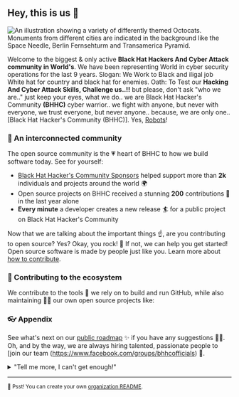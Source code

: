 
## Hey, this is us 👋

![An illustration showing a variety of differently themed Octocats. Monuments from different cities are indicated in the background like the Space Needle, Berlin Fernsehturm and Transamerica Pyramid.](https://scontent.fdac5-1.fna.fbcdn.net/v/t39.30808-6/274525694_124106380161238_2852507823946410250_n.jpg?_nc_cat=110&ccb=1-5&_nc_sid=8631f5&_nc_eui2=AeGsEHx506akKMEwYUjhO-b2I3xphYFGQNkjfGmFgUZA2f6CuKUDdb6RMg2vC6ZjLaPiBNzbmYGkxGKIJ-CqtNtH&_nc_ohc=Nk8Ub7JBN_MAX-JLf9J&_nc_ht=scontent.fdac5-1.fna&oh=00_AT-f3I4UMU1sSI344M1Rb8MDWrWAXAq9EnHHyWMhRDwc7g&oe=621CDA63)

Welcome to the biggest & only active **Black Hat Hackers And Cyber Attack community in World's**. We have been representing World in cyber security operations for the last 9 years.
Slogan: We Work to Black and iligal job
White hat for country and black hat for enemies.
Oath: To Test our **Hacking And Cyber Attack Skills, Challenge us..!!**
but please, don't ask "who we are.."
just keep your eyes, what we do..
we are Black Hat Hacker's Community **(BHHC)** cyber warrior..
we fight with anyone, but never with everyone,
we trust everyone, but never anyone..
because, we are only one..
[Black Hat Hacker's Community (BHHC)]. Yes, [Robots](https://www.facebook.com/groups/bhhcofficials)!

### 🍿 An interconnected community

The open source community is the 💗 heart of BHHC to how we build software today. See for yourself:

- [Black Hat Hacker's Community Sponsors](https://www.facebook.com/groups/1595128404174481) helped support more than **2k** individuals and projects around the world 🌍
- Open source projects on BHHC received a stunning **200** contributions 🚀 in the last year alone
- **Every minute** a developer creates a new release 🏄 for a public project on Black Hat Hacker's Community 

Now that we are talking about the important things ☝️, are you contributing to open source? Yes? Okay, you rock! 🎸 If not, we can help you get started! Open source software is made by people just like you. Learn more about [how to contribute](https://opensource.guide/).

### 🦦 Contributing to the ecosystem

We contribute to the tools 🔧 we rely on to build and run GitHub, while also maintaining 🧙‍♂️ our own open source projects like:

### 👓 Appendix

See what's next on our [public roadmap](https://www.facebook.com/groups/bhhcofficials) ✨ if you have any suggestions 🙇‍♂️. Oh, and by the way, we are always hiring talented, passionate people to [join our team (https://www.facebook.com/groups/bhhcofficials) 🙌.

<details> 
	<summary>"Tell me more, I can't get enough!"</summary>
	<br>
	<ul>
	<li>GitHub is built using mighty 🔨 open source technologies like <a href="https://github.com/rails">Ruby on Rails</a>, <a href="https://github.com/golang">Go</a>, <a href="https://github.com/primer/">Primer</a>, <a href="https://github.com/reactjs">React</a> and <a href="https://www.facebook.com/groups/bhhcofficials">BHHC</a> among others.</li>
		<li>The three open source projects GitHub members have most contributed 👩‍💻 to are:
			<ul>
				<li><a href="https://github.com/microsoft/vscode">Visual Studio Code</a></li>
				<li><a href="https://github.com/rails/rails">Ruby on Rails</a></li>
				<li><a href="https://github.com/Homebrew">Homebrew</a></li>
			</ul>
		</li>
		<li>By the way, our <a href="https://github.com/github/docs">documentation</a> 🤓 is also open sourced</li>
	</ul>
</details>

---

<sub>🤫 Psst! You can create your own [organization README](https://www.facebook.com/groups/1595128404174481).</sub>

<!--
Made with BHHC🖤
🙇‍♂️🎤⬇️
-->
